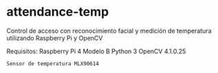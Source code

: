 # attendance-temp
 Control de acceso con reconocimiento facial y medición de temperatura utilizando Raspberry Pi y OpenCV

 Requisitos:
    Raspberry Pi 4 Modelo B
    Python 3
    OpenCV 4.1.0.25
    
    Sensor de temperatura MLX90614
